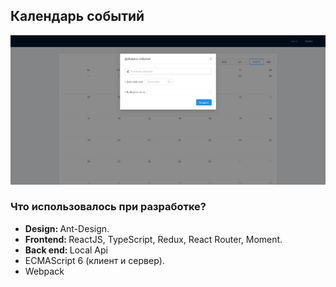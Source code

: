 ## Календарь событий

<img src="screencapture.png" />

### Что использовалось при разработке?

<ul>
    <li><b>Design: </b>Ant-Design.</li>
    <li><b>Frontend: </b>ReactJS, TypeScript, Redux, React Router, Moment.</li>
    <li><b>Back end: </b>Local Api</li>
    <li>ECMAScript 6 (клиент и сервер).</li>
    <li>Webpack</li>
</ul>
